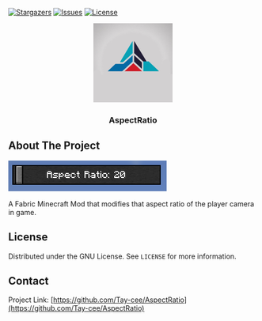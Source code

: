 [![Stargazers][stars-shield]][stars-url]
[![Issues][issues-shield]][issues-url]
[![License][license-shield]][license-url]

<div align="center">
  <a href="https://github.com/Tay-cee/AspectRatio/tree/main/.github/logo.png">
    <img src=".github/logo.png" alt="Logo" width="160"  width="160" >
  </a>
  <h3 align="center">AspectRatio</h3>
</div>

## About The Project

[![Project][project-screenshot]](https://github.com/Tay-cee/AspectRatio)

A Fabric Minecraft Mod that modifies that aspect ratio of the player camera in game.

<!-- LICENSE -->
## License

Distributed under the GNU License. See `LICENSE` for more information.

<!-- CONTACT -->
## Contact

Project Link: [https://github.com/Tay-cee/AspectRatio](https://github.com/Tay-cee/AspectRatio)

[project-screenshot]: .github/screenshot.png
[stars-shield]: https://img.shields.io/github/stars/github_username/repo_name.svg?style=for-the-badge
[stars-url]: https://github.com/Tay-cee/AspectRatio/stargazers
[issues-shield]: https://img.shields.io/github/issues/github_username/repo_name.svg?style=for-the-badge
[issues-url]: https://github.com/Tay-cee/AspectRatio/issues
[license-shield]: https://img.shields.io/github/license/github_username/repo_name.svg?style=for-the-badge
[license-url]: https://github.com/Tay-cee/AspectRatio/blob/main/LICENSE
